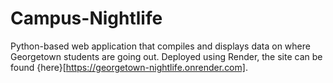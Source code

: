 # Campus-Nightlife
Python-based web application that compiles and displays data on where Georgetown students are going out.
Deployed using Render, the site can be found {here}[https://georgetown-nightlife.onrender.com].
